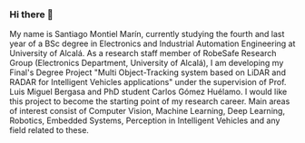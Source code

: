 ### Hi there 👋

<!--
**SantiMontiel/SantiMontiel** is a ✨ _special_ ✨ repository because its `README.md` (this file) appears on your GitHub profile.

Here are some ideas to get you started:

- 🔭 I’m currently working on ...
- 🌱 I’m currently learning ...
- 👯 I’m looking to collaborate on ...
- 🤔 I’m looking for help with ...
- 💬 Ask me about ...
- 📫 How to reach me: ...
- 😄 Pronouns: ...
- ⚡ Fun fact: ...
-->

My name is Santiago Montiel Marín, currently studying the fourth and last year of a BSc degree in Electronics and Industrial Automation Engineering at University of Alcalá. As a research staff member of RobeSafe Research Group (Electronics Department, University of Alcalá), I am developing my Final's Degree Project "Multi Object-Tracking system based on LiDAR and RADAR for Intelligent Vehicles applications" under the supervision of Prof. Luis Miguel Bergasa and PhD student Carlos Gómez Huélamo. I would like this project to become the starting point of my research career. Main areas of interest consist of Computer Vision, Machine Learning, Deep Learning, Robotics, Embedded Systems, Perception in Intelligent Vehicles and any field related to these. 
